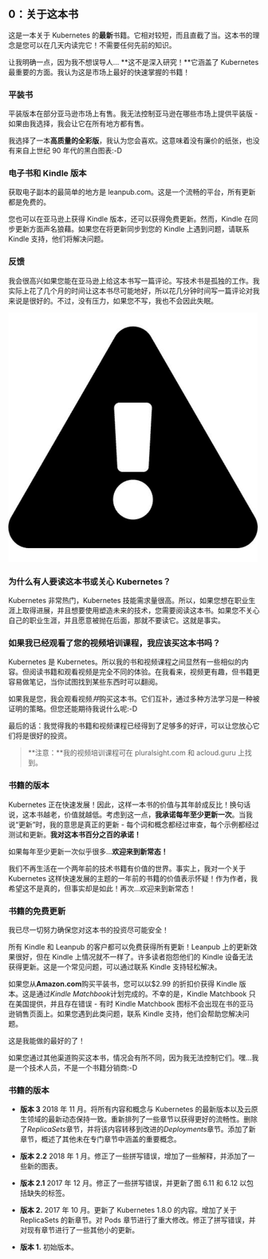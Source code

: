 ## 0：关于这本书

这是一本关于 Kubernetes 的**最新**书籍。它相对较短，而且直截了当。这本书的理念是您可以在几天内读完它！不需要任何先前的知识。

让我明确一点，因为我不想误导人... **这不是深入研究！**它涵盖了 Kubernetes 最重要的方面。我认为这是市场上最好的快速掌握的书籍！

### 平装书

平装版本在部分亚马逊市场上有售。我无法控制亚马逊在哪些市场上提供平装版 - 如果由我选择，我会让它在所有地方都有售。

我选择了一本**高质量的全彩版**，我认为您会喜欢。这意味着没有廉价的纸张，也没有来自上世纪 90 年代的黑白图表:-D

### 电子书和 Kindle 版本

获取电子副本的最简单的地方是 leanpub.com。这是一个流畅的平台，所有更新都是免费的。

您也可以在亚马逊上获得 Kindle 版本，还可以获得免费更新。然而，Kindle 在同步更新方面声名狼藉。如果您在将更新同步到您的 Kindle 上遇到问题，请联系 Kindle 支持，他们将解决问题。

### 反馈

我会很高兴如果您能在亚马逊上给这本书写一篇评论。写技术书是孤独的工作。我实际上花了几个月的时间让这本书尽可能地好，所以花几分钟时间写一篇评论对我来说是很好的。不过，没有压力，如果您不写，我也不会因此失眠。

![](img/Image00000.jpg)

### 为什么有人要读这本书或关心 Kubernetes？

Kubernetes 非常热门，Kubernetes 技能需求量很高。所以，如果您想在职业生涯上取得进展，并且想要使用塑造未来的技术，您需要阅读这本书。如果您不关心自己的职业生涯，并且愿意被抛在后面，那就不要读它。这就是事实。

### 如果我已经观看了您的视频培训课程，我应该买这本书吗？

Kubernetes 是 Kubernetes。所以我的书和视频课程之间显然有一些相似的内容。但阅读书籍和观看视频是完全不同的体验。在我看来，视频更有趣，但书籍更容易做笔记，当你试图找到某些东西时可以翻阅。

如果我是您，我会观看视频*并*购买这本书。它们互补，通过多种方法学习是一种被证明的策略。但您还能期待我说什么呢:-D

最后的话：我觉得我的书籍和视频课程已经得到了足够多的好评，可以让您放心它们将是很好的投资。

> **注意：**我的视频培训课程可在 pluralsight.com 和 acloud.guru 上找到。

### 书籍的版本

Kubernetes 正在快速发展！因此，这样一本书的价值与其年龄成反比！换句话说，这本书越老，价值就越低。考虑到这一点，**我承诺每年至少更新一次**。当我说“更新”时，我的意思是真正的更新 - 每个词和概念都经过审查，每个示例都经过测试和更新。**我对这本书百分之百的承诺！**

如果每年至少更新一次似乎很多...**欢迎来到新常态！**

我们不再生活在一个两年前的技术书籍有价值的世界。事实上，我对一个关于 Kubernetes 这样快速发展的主题的一年前的书籍的价值表示怀疑！作为作者，我希望这不是真的，但事实却是如此！再次...欢迎来到新常态！

### 书籍的免费更新

我已尽一切努力确保您对这本书的投资尽可能安全！

所有 Kindle 和 Leanpub 的客户都可以免费获得所有更新！Leanpub 上的更新效果很好，但在 Kindle 上情况就不一样了。许多读者抱怨他们的 Kindle 设备无法获得更新。这是一个常见问题，可以通过联系 Kindle 支持轻松解决。

如果您从**Amazon.com**购买平装书，您可以以$2.99 的折扣价获得 Kindle 版本。这是通过*Kindle Matchbook*计划完成的。不幸的是，Kindle Matchbook 只在美国提供，并且存在错误 - 有时 Kindle Matchbook 图标不会出现在书的亚马逊销售页面上。如果您遇到此类问题，联系 Kindle 支持，他们会帮助您解决问题。

这是我能做的最好的了！

如果您通过其他渠道购买这本书，情况会有所不同，因为我无法控制它们。嘿...我是一个技术人员，不是一个书籍分销商:-D

### 书籍的版本

+   **版本 3** 2018 年 11 月。将所有内容和概念与 Kubernetes 的最新版本以及云原生领域的最新动态保持一致。重新排列了一些章节以获得更好的流畅性。删除了*ReplicaSets*章节，并将该内容转移到改进的*Deployments*章节。添加了新章节，概述了其他未在专门章节中涵盖的重要概念。

+   **版本 2.2** 2018 年 1 月。修正了一些拼写错误，增加了一些解释，并添加了一些新的图表。

+   **版本 2.1** 2017 年 12 月。修正了一些拼写错误，并更新了图 6.11 和 6.12 以包括缺失的标签。

+   **版本 2.** 2017 年 10 月。更新了 Kubernetes 1.8.0 的内容。增加了关于 ReplicaSets 的新章节。对 Pods 章节进行了重大修改。修正了拼写错误，并对现有章节进行了一些其他小的更新。

+   **版本 1.** 初始版本。
